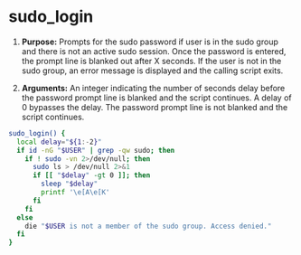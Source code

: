 # sudo_login

1. **Purpose:** Prompts for the sudo password if user is in the sudo group and there is not an active sudo session. Once the password is entered, the prompt line is blanked out after X seconds. If the user is not in the sudo group, an error message is displayed and the calling script exits.

2. **Arguments:** An integer indicating the number of seconds delay before the password prompt line is blanked and the script continues. A delay of 0 bypasses the delay. The password prompt line is not blanked and the script continues.

```bash
sudo_login() {
  local delay="${1:-2}"
  if id -nG "$USER" | grep -qw sudo; then
    if ! sudo -vn 2>/dev/null; then
      sudo ls > /dev/null 2>&1
      if [[ "$delay" -gt 0 ]]; then
        sleep "$delay"
        printf '\e[A\e[K'
      fi
    fi
  else
    die "$USER is not a member of the sudo group. Access denied."
  fi
}
```

